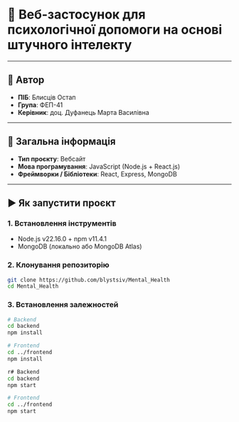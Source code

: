 # 📘 Веб-застосунок для психологічної допомоги на основі штучного інтелекту

---

## 👤 Автор

- **ПІБ**: Блисців Остап
- **Група**: ФЕП-41
- **Керівник**: доц. Дуфанець Марта Василівна

---

## 📌 Загальна інформація

- **Тип проєкту**: Вебсайт
- **Мова програмування**: JavaScript (Node.js + React.js)
- **Фреймворки / Бібліотеки**: React, Express, MongoDB

---

## ▶️ Як запустити проєкт

### 1. Встановлення інструментів

- Node.js v22.16.0 + npm v11.4.1
- MongoDB (локально або MongoDB Atlas)

### 2. Клонування репозиторію

```bash
git clone https://github.com/blystsiv/Mental_Health
cd Mental_Health
```

### 3. Встановлення залежностей

```bash
# Backend
cd backend
npm install

# Frontend
cd ../frontend
npm install
```


```bash
r# Backend
cd backend
npm start

# Frontend
cd ../frontend
npm start
```
